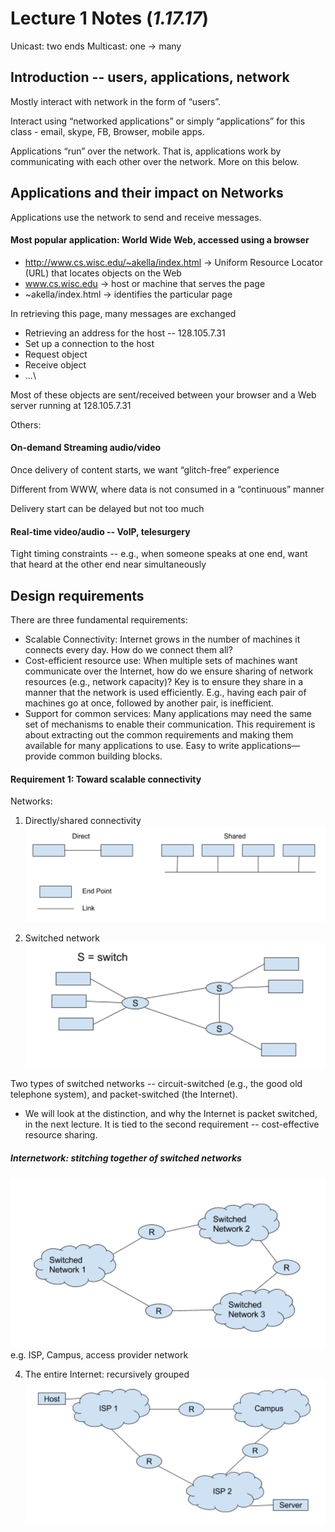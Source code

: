 # Lecture 1 Notes (_1.17.17_)

Unicast: two ends
Multicast: one -> many

## Introduction -- users, applications, network

Mostly interact with network in the form of “users”.

Interact using “networked applications” or simply “applications” for this class - email, skype, FB, Browser, mobile apps.

Applications “run” over the network. That is, applications work by communicating with each other over the network. More on this below.

## Applications and their impact on Networks

Applications use the network to send and receive messages.

#### Most popular application: World Wide Web, accessed using a browser
- http://www.cs.wisc.edu/~akella/index.html → Uniform Resource Locator (URL) that locates objects on the Web
- www.cs.wisc.edu → host or machine that serves the page
- ~akella/index.html → identifies the particular page

In retrieving this page, many messages are exchanged
- Retrieving an address for the host -- 128.105.7.31
- Set up a connection to the host
- Request object
- Receive object
- ...\

Most of these objects are sent/received between your browser and a Web server running at 128.105.7.31

Others:
#### On-demand Streaming audio/video
Once delivery of content starts, we want “glitch-free” experience

Different from WWW, where data is not consumed in a “continuous” manner

Delivery start can be delayed but not too much

#### Real-time video/audio -- VoIP, telesurgery
Tight timing constraints -- e.g., when someone speaks at one end, want that heard at the other end near simultaneously

## Design requirements

There are three fundamental requirements:
- Scalable Connectivity: Internet grows in the number of machines it connects every day. How do we connect them all?
- Cost-efficient resource use: When multiple sets of machines want communicate over the Internet, how do we ensure sharing of network resources (e.g., network capacity)? Key is to ensure they share in a manner that the network is used efficiently. E.g., having each pair of machines go at once, followed by another pair, is inefficient.
- Support for common services: Many applications may need the same set of mechanisms to enable their communication. This requirement is about extracting out the common requirements and making them available for many applications to use. Easy to write applications—provide common building blocks.

#### Requirement 1: Toward scalable connectivity

Networks:
1. Directly/shared connectivity
![](../img/1.png)

2. Switched network
![](../img/1a.png)

Two types of switched networks -- circuit-switched (e.g., the good old telephone system), and packet-switched (the Internet).
- We will look at the distinction, and why the Internet is packet switched, in the next lecture. It is tied to the second requirement -- cost-effective resource sharing.

##### Internetwork: stitching together of switched networks
![](../img/1b.png)
e.g. ISP, Campus, access provider network

4. The entire Internet: recursively grouped
![](../img/1c.png)
